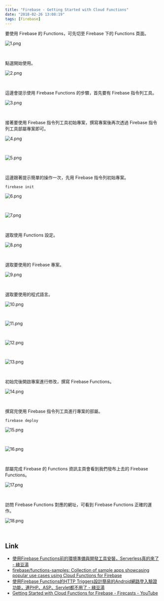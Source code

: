 ```yaml
---
title: "Firebase - Getting Started with Cloud Functions"
date: "2018-02-26 13:08:19"
tags: [Firebase]
---
```



要使用 Firebase 的 Functions，可先切至 Firebase 下的 Functions 頁面。  

<!-- More -->

![1.png](1.png)
 
<br/>


點選開始使用。  

![2.png](2.png)
 
<br/>


這邊會提示使用 Firebase Functions 的步驟，首先要有 Firebase 指令列工具。  

![3.png](3.png)
 
<br/>


接著要使用 Firebase 指令列工具初始專案，撰寫專案後再次透過 Firebase 指令列工具部屬專案即可。  

![4.png](4.png)
 
<br/>


![5.png](5.png)
 
<br/>


這邊跟著提示簡單的操作一次，先用 Firebase 指令列初始專案。  

    firebase init

![6.png](6.png)
 
<br/>


![7.png](7.png)
 
<br/>


選取使用 Functions 設定。  

![8.png](8.png)
 
<br/>


選取要使用的 Firebase 專案。  

![9.png](9.png)
 
<br/>


選取要使用的程式語言。  

![10.png](10.png)
 
<br/>


![11.png](11.png)
 
<br/>


![12.png](12.png)
 
<br/>


![13.png](13.png)
 
<br/>


初始完後開啟專案進行修改，撰寫 Firebase Functions。  

![14.png](14.png)
 
<br/>


撰寫完使用 Firebase 指令列工具進行專案的部屬。  

    firebase deploy

![15.png](15.png)
 
<br/>


![16.png](16.png)
 
<br/>


部屬完成 Firebase 的 Functions 資訊主頁會看到我們發布上去的 Firebase Functions。  

![17.png](17.png)
 
<br/>


訪問 Firebase Functions 對應的網址，可看到 Firebase Functions 正確的運作。  

![18.png](18.png)
 
<br/>


Link
----
* [使用Firebase Functions前的環境準備與開發工具安裝，Serverless真的來了 - 綠豆湯](https://litotom.com/2017/04/11/firebase-functions-nodejs/)
* [firebase/functions-samples: Collection of sample apps showcasing popular use cases using Cloud Functions for Firebase](https://github.com/firebase/functions-samples)
* [使用Firebase Functions的HTTP Triggers設計簡易的Android網路登入驗證功能，連PHP、ASP、Servlet都不用了 - 綠豆湯](https://litotom.com/2017/05/01/firebase-functions-http-login/)
* [Getting Started with Cloud Functions for Firebase - Firecasts - YouTube](https://www.youtube.com/watch?v=EvV9Vk9iOCQ)
